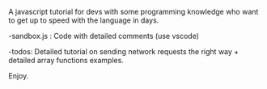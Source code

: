 A javascript tutorial for devs with some programming knowledge who want to get up to speed with the language in days. 

-sandbox.js : Code with detailed comments (use vscode) 

-todos: Detailed tutorial on sending network requests the right way + detailed array functions examples.

Enjoy.
